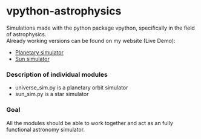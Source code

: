 # vpython-astrophysics

Simulations made with the python package vpython, specifically in the field of astrophysics.<br>
Already working versions can be found on my website (Live Demo):
- [Planetary simulator](https://bloglink.eu/sim/universe)
- [Sun simulator](https://bloglink.eu/sim/sun)

### Description of individual modules

- universe_sim.py is a planetary orbit simulator
- sun_sim.py is a star simulator

### Goal

All the modules should be able to work together and act as an fully functional astronomy simulator.
